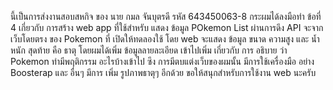 นี้เป็นการส่งงานสอบสหกิจ ของ นาย กมล จันบุตรดี รหัส 643450063-8 กระผมได้ลงมือทำ ข้อที่ 4 เกี่ยวกับ การสร้าง web app ที่ใช้สำหรับ แสดง ข้อมูล POkemon List ผ่านการดึง API จะจากเว็บโดยตรง ของ Pokemon ที่ เปิดให้ทดลองใช้ โดย web จะแสดง ข้อมูล ขนาด ความสูง
และ น้ำหนัก สุดท้าย คือ ธาตุ โดยผมได้เพิ่ม ข้อมูลลายละเอียด เข้าไปเพิ่ม เกี่ยวกับ การ อธิบาย ว่า Pokemon ทำมีพฤติกรรม อะไรบ้างเข้าไป  ซึง การมีตบแต่งเว็บของผมนั้น มีการใช้เครื่องมือ อย่าง Boosterap และ อื่นๆ มีการ เพิ่ม รูปภาพธาตุๆ อีกด้วย 
ขอให้สนุกสำหรับการใช้งาน web นะครับ
